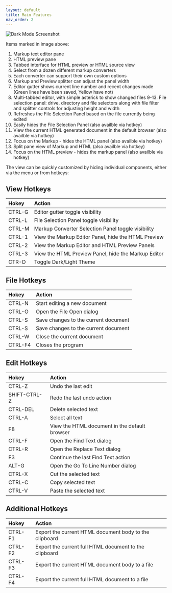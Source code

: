 ```yaml
---
layout: default
title: Main Features
nav_order: 2
---
```


![Dark Mode Screenshot](/just-the-docs/assets/images/MainEditorScreenFeatures.png)

Items marked in image above:
1. Markup text editor pane
2. HTML preview pane
3. Tabbed interface for HTML preview or HTML source view
4. Select from a dozen different markup converters
5. Each converter can support their own custom options
6. Markup and Preview splitter can adjust the panel width
7. Editor gutter shows current line number and recent changes made (Green lines have been saved, Yellow have not)
8. Multi-tabbed editor, with simple asterick to show changed files
9-13. File selection panel: drive, directory and file selectors along with file filter and splitter controls for adjusting height and width
14. Refreshes the File Selection Panel based on the file currently being edited
15. Easily hides the File Selection Panel (also availble via hotkey)
16. View the current HTML generated document in the default browser (also availble via hotkey)
17. Focus on the Markup - hides the HTML panel (also availble via hotkey) 
18. Split pane view of Markup and HTML (also availble via hotkey)
19. Focus on the HTML preview - hides the markup panel (also availble via hotkey)

The view can be quickly customized by hiding individual components, either via the menu or from hotkeys:

## View Hotkeys
| Hokey | Action |
|:---|:---|
| CTRL-G | Editor gutter toggle visibility | 
| CTRL-L | File Selection Panel toggle visibility | 
| CTRL-M | Markup Converter Selection Panel toggle visibility | 
| CTRL-1 | View the Markup Editor Panel, hide the HTML Preview |  
| CTRL-2 | View the Markup Editor and HTML Preview Panels | 
| CTRL-3 | View the HTML Preview Panel, hide the Markup Editor |
| CTR-D | Toggle Dark/Light Theme | 

## File Hotkeys
| Hokey | Action |
|:---|:---|
| CTRL-N | Start editing a new document |
| CTRL-O | Open the File Open dialog |
| CTRL-S | Save changes to the current document |
| CTRL-S | Save changes to the current document |
| CTRL-W | Close the current document |
| CTRL-F4 | Closes the program |

## Edit Hotkeys
| Hokey | Action |
|:---|:---|
| CTRL-Z | Undo the last edit |
| SHIFT-CTRL-Z | Redo the last undo action |
| CTRL-DEL | Delete selected text |
| CTRL-A | Select all text |
| F8 | View the HTML document in the default browser |
| CTRL-F | Open the Find Text dialog |
| CTRL-R | Open the Replace Text dialog |
| F3 | Continue the last Find Text action |
| ALT-G | Open the Go To Line Number dialog |
| CTRL-X | Cut the selected text |
| CTRL-C | Copy selected text |
| CTRL-V | Paste the selected text |


## Additional Hotkeys
| Hokey | Action |
|:---|:---|
| CTRL-F1 | Export the current HTML document body to the clipboard |
| CTRL-F2 | Export the current full HTML document to the clipboard |
| CTRL-F3 | Export the current HTML document body to a file |
| CTRL-F4 | Export the current full HTML document to a file |